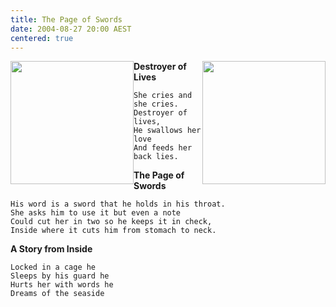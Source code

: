 ```yaml
---
title: The Page of Swords
date: 2004-08-27 20:00 AEST
centered: true
---
```


<img style="float: left; height:197px" src="/poetry/the-page-of-swords/page-of-swords-g.png"/>
<img style="float: right; height:197px" src="/poetry/the-page-of-swords/page-of-swords-l.png"/>

**Destroyer of Lives**

```poem
She cries and she cries.
Destroyer of lives,
He swallows her love
And feeds her back lies.
```

**The Page of Swords**

```poem
His word is a sword that he holds in his throat.
She asks him to use it but even a note
Could cut her in two so he keeps it in check,
Inside where it cuts him from stomach to neck.
```

**A Story from Inside**

```poem
Locked in a cage he
Sleeps by his guard he
Hurts her with words he
Dreams of the seaside
```
